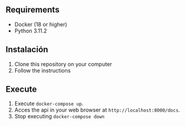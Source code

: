 
## Requirements

- Docker (18 or higher)
- Python 3.11.2

## Instalación

1. Clone this repository on your computer
2. Follow the instructions

## Execute

1. Execute `docker-compose up`.
2. Acces the api in your web browser at `http://localhost:8000/docs`.
4. Stop executing `docker-compose down`


